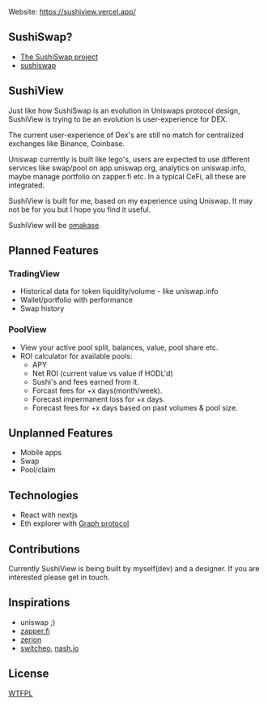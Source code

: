 Website: https://sushiview.vercel.app/

## SushiSwap?

- [The SushiSwap project](https://medium.com/sushiswap/the-sushiswap-project-c4049ea9941e)
- [sushiswap](https://sushiswap.org)

## SushiView

Just like how SushiSwap is an evolution in Uniswaps protocol design, SushiView is trying to be an evolution is user-experience for DEX.

The current user-experience of Dex's are still no match for centralized exchanges like Binance, Coinbase.

Uniswap currently is built like lego's, users are expected to use different services like swap/pool on app.uniswap.org, analytics on uniswap.info, maybe manage portfolio on zapper.fi etc. In a typical CeFi, all these are integrated.

SushiView is built for me, based on my experience using Uniswap. It may not be for you but I hope you find it useful.

SushiView will be [omakase](https://dhh.dk/2012/rails-is-omakase.html).

## Planned Features

### TradingView

- Historical data for token liquidity/volume - like uniswap.info
- Wallet/portfolio with performance
- Swap history

### PoolView

- View your active pool split, balances, value, pool share etc.
- ROI calculator for available pools:
  - APY
  - Net ROI (current value vs value if HODL'd)
  - Sushi's and fees earned from it.
  - Forcast fees for +x days(month/week).
  - Forecast impermanent loss for +x days.
  - Forecast fees for +x days based on past volumes & pool size.

## Unplanned Features

- Mobile apps
- Swap
- Pool/claim

## Technologies

- React with nextjs
- Eth explorer with [Graph protocol](thegraph.com)

## Contributions

Currently SushiView is being built by myself(dev) and a designer. If you are interested please get in touch.

## Inspirations

- uniswap ;)
- [zapper.fi](zapper.fi)
- [zerion](zerion.io)
- [switcheo](switcheo.exchange), [nash.io](nash.io)

## License

[WTFPL](http://www.wtfpl.net/about/)

